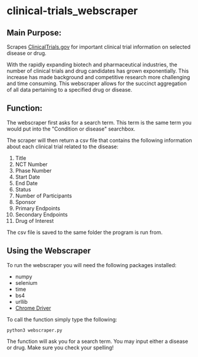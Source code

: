 # clinical-trials_webscraper

## Main Purpose:

Scrapes [ClinicalTrials.gov](https://clinicaltrials.gov/) for important clinical trial information on selected disease or drug. 

With the rapidly expanding biotech and pharmaceutical industries, the number of clinical trials and drug candidates has grown exponentially. This increase has made background and competitive research more challenging and time consuming. This webscraper allows for the succinct aggregation of all data pertaining to a specified drug or disease.


## Function:

The webscraper first asks for a search term. This term is the same term you would put into the "Condition or disease" searchbox.

The scraper will then return a csv file that contains the following information about each clinical trial related to the disease:

1. Title
2. NCT Number
3. Phase Number
4. Start Date
5. End Date
6. Status
7. Number of Participants
8. Sponsor
9. Primary Endpoints
10. Secondary Endpoints
11. Drug of Interest

The csv file is saved to the same folder the program is run from.

## Using the Webscraper

To run the webscraper you will need the following packages installed:

* numpy
* selenium
* time
* bs4
* urllib
* [Chrome Driver](https://chromedriver.chromium.org/)


To call the function simply type the following:
```
python3 webscraper.py
```

The function will ask you for a search term. You may input either a disease or drug. Make sure you check your spelling!
